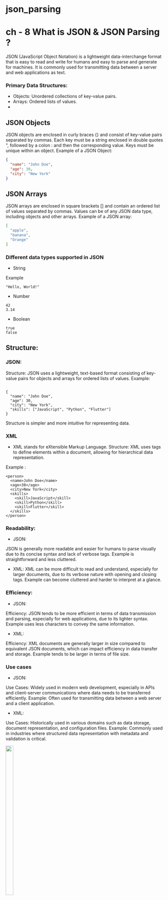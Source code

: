 # json_parsing

# ch - 8 What is JSON & JSON Parsing ?


JSON (JavaScript Object Notation) is a lightweight data-interchange format that is easy to read and write for humans and easy to parse and generate for machines. It is commonly used for transmitting data between a server and web applications as text.

### Primary Data Structures:
- Objects: Unordered collections of key-value pairs.
- Arrays: Ordered lists of values.
- 
## JSON Objects
JSON objects are enclosed in curly braces {} and consist of key-value pairs separated by commas. Each key must be a string enclosed in double quotes ", followed by a colon : and then the corresponding value. Keys must be unique within an object.
Example of a JSON Object:
```json
{
  "name": "John Doe",
  "age": 30,
  "city": "New York"
}
```

## JSON Arrays

JSON arrays are enclosed in square brackets [] and contain an ordered list of values separated by commas. Values can be of any JSON data type, including objects and other arrays.
Example of a JSON array:
```json
[
  "apple",
  "banana",
  "Orange"
]
```

###  Different data types supported in JSON  

-  String

Example
```
"Hello, World!"
```
- Number
```
42
3.14
```
- Boolean
```
true 
false
```




## Structure:
### JSON:

Structure: JSON uses a lightweight, text-based format consisting of key-value pairs for objects and arrays for ordered lists of values.
Example:
```

{
  "name": "John Doe",
  "age": 30,
  "city": "New York",
  "skills": ["JavaScript", "Python", "Flutter"]
}
```
Structure is simpler and more intuitive for representing data.

###  XML
- XML stands for eXtensible Markup Language.
Structure: XML uses tags to define elements within a document, allowing for hierarchical data representation.

Example :
```
<person>
  <name>John Doe</name>
  <age>30</age>
  <city>New York</city>
  <skills>
    <skill>JavaScript</skill>
    <skill>Python</skill>
    <skill>Flutter</skill>
  </skills>
</person>
```

### Readability:
- JSON:

 JSON is generally more readable and easier for humans to parse visually due to its concise syntax and lack of verbose tags.
Example is straightforward and less cluttered.

- XML:
XML can be more difficult to read and understand, especially for larger documents, due to its verbose nature with opening and closing tags.
Example can become cluttered and harder to interpret at a glance.

### Efficiency:
- JSON:

Efficiency: JSON tends to be more efficient in terms of data transmission and parsing, especially for web applications, due to its lighter syntax.
Example uses less characters to convey the same information.
- XML:

Efficiency: XML documents are generally larger in size compared to equivalent JSON documents, which can impact efficiency in data transfer and storage.
Example tends to be larger in terms of file size.

### Use cases

- JSON:

Use Cases: Widely used in modern web development, especially in APIs and client-server communications where data needs to be transferred efficiently.
Example: Often used for transmitting data between a web server and a client application.
- XML:

Use Cases: Historically used in various domains such as data storage, document representation, and configuration files.
Example: Commonly used in industries where structured data representation with metadata and validation is critical.



<div> 
  <img src = "https://github.com/user-attachments/assets/e5c5cba3-9858-471b-bc51-935835d82339"  height=35% width=22%  />
</div>
    
